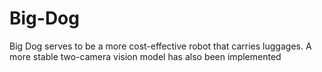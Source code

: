 # Big-Dog
Big Dog serves to be a more cost-effective robot that carries luggages. A more stable two-camera vision model has also been implemented
